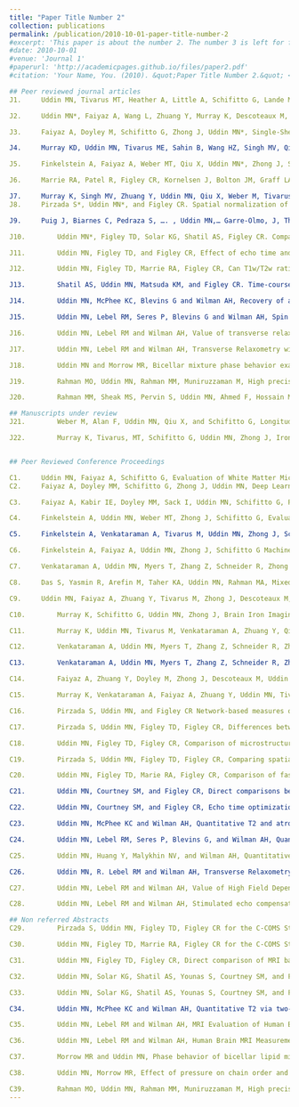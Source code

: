 ```yaml
---
title: "Paper Title Number 2"
collection: publications
permalink: /publication/2010-10-01-paper-title-number-2
#excerpt: 'This paper is about the number 2. The number 3 is left for future work.'
#date: 2010-10-01
#venue: 'Journal 1'
#paperurl: 'http://academicpages.github.io/files/paper2.pdf'
#citation: 'Your Name, You. (2010). &quot;Paper Title Number 2.&quot; <i>Journal 1</i>. 1(2).'

## Peer reviewed journal articles
J1.		Uddin MN, Tivarus MT, Heather A, Little A, Schifitto G, Lande MB Magnetic Resonance Imaging In Childhood Primary Hypertension - Toward Understanding  Pathogenesis And Effects Of Treatment On Target Organ Damage To The Brain, Hypertension 77(3), 751-758 (2021).  

J2.		Uddin MN*, Faiyaz A, Wang L, Zhuang Y, Murray K, Descoteaux M, Tivarus M, Weber M, Zhong J, Qiu X, and Schifitto G, A longitudinal analysis of brain extracellular free water in HIV infected individuals. Scientific Reports, 11(1), 1-12 (2021).  *corresponding author

J3.		Faiyaz A, Doyley M, Schifitto G, Zhong J, Uddin MN*, Single-Shell NODDI reconstruction using deep learner estimated isotropic volume fraction, accepted, NMR in Biomedicine) *corresponding author

J4.		Murray KD, Uddin MN, Tivarus ME, Sahin B, Wang HZ, Singh MV, Qiu X, Wang L, Spincemaille P, Wang Y, Maggirwar SB, Zhong J, and Schifitto G, Increased Risk for Cerebral Small Vessel Disease is Associated with Quantitative Susceptibility Mapping in HIV Infected and Uninfected Individuals, NeuroImage: Clinical, vol 32, 102786 (2021).

J5.		Finkelstein A, Faiyaz A, Weber MT, Qiu X, Uddin MN*, Zhong J, Schifitto G. Fixel-Based Analysis and Free Water Corrected DTI Evaluation of HIV Associated Neurocognitive Disorders. (Conditionally Accepted, Frontiers in Neurology) * corresponding author 

J6.		Marrie RA, Patel R, Figley CR, Kornelsen J, Bolton JM, Graff LA, Mazerolle EL, Helmick C, O'Grady C, Uddin MN, Marriott JJ, Bernstein CN, Fisk JD for the C-COMS Study Group, Higher Framingham Risk Scores are associated with greater loss of brain volume over time in multiple sclerosis. Multiple Sclerosis and Related Disorders, 103088 (2021).

J7.		Murray K, Singh MV, Zhuang Y, Uddin MN, Qiu X, Weber M, Tivarus ME, Wang H, Sahin B, Zhong J, Maggirwar SB and Schifitto G, Pathomechanisms of HIV-Associated Cerebral Small Vessel Disease: A Comprehensive Clinical and Neuroimaging Protocol and Analysis Pipeline, Frontiers in Neurology 11 (2020).
J8.		Pirzada S*, Uddin MN*, and Figley CR. Spatial normalization of multiple sclerosis brain MRI data depends on analysis method and software package. Magnetic Resonance Imaging Journal, 86:83-94 (2020) *co-first author, equal contribution

J9.		Puig J, Biarnes C, Pedraza S, …. , Uddin MN,… Garre-Olmo, J, The Aging Imageomics Study: Rationale, design and baseline characteristics of the study population. Mechanism of Ageing and Development 2020; 111257.

J10.		Uddin MN*, Figley TD, Solar KG, Shatil AS, Figley CR. Comparisons between multi-component myelin water fraction, T1w/T2w ratio, and diffusion tensor imaging measures in healthy human brain structures. Scientific Reports. 2019 Feb 21; 9(1):2500 * corresponding author

J11.		Uddin MN, Figley TD, and Figley CR, Effect of echo time and T2-weighting on T1-weighted/T2-weighted MRI ratio mapping, Magnetic Resonance Imaging Journal 51:35-43 (2018)

J12.		Uddin MN, Figley TD, Marrie RA, Figley CR, Can T1w/T2w ratio be used as a myelin-specific measure in subcortical structures? Comparisons between FSE-based T1w/T2w ratios, GRASE-based T1w/T2w ratios, and multi-echo GRASE-based myelin water fractions. NMR in Biomedicine 31:3 (2018)

J13.		Shatil AS, Uddin MN, Matsuda KM, and Figley CR. Time-course of quantitative white matter MRI changes during formalin fixation in a whole postmortem human brain: Effects on T1-relaxation, T2-relaxation, fractional anisotropy, mean diffusivity, and myelin water fraction, Frontiers in Medicine 5: 31 (2018)  

J14.		Uddin MN, McPhee KC, Blevins G and Wilman AH, Recovery of accurate T2 from historical 1.5 tesla proton density and T2-weighted images: Application to 7-year T2 changes in multiple sclerosis brain. Magnetic Resonance Imaging Journal, 37:21-26 (2017) (issue highlights). 

J15.		Uddin MN, Lebel RM, Seres P, Blevins G and Wilman AH, Spin echo transverse relaxation and atrophy in multiple sclerosis deep grey matter: A 2-year longitudinal study, Multiple Sclerosis Journal 22(9):1133-43 (2016).

J16.		Uddin MN, Lebel RM and Wilman AH, Value of transverse relaxometry difference methods for iron in human brain, Magnetic Resonance Imaging Journal 34(1):51-9 (2016) (Most downloaded article in 2016).

J17.		Uddin MN, Lebel RM and Wilman AH, Transverse Relaxometry with Reduced Echo Train Lengths via Stimulated Echo Compensation, Magnetic Resonance in Medicine 70:1340–1346 (2013).

J18.		Uddin MN and Morrow MR, Bicellar mixture phase behavior examined by variable-pressure deuterium NMR and, ambient pressure DSC’, Langmuir, 26(14):12104-11 (2010).

J19.		Rahman MO, Uddin MN, Rahman MM, Muniruzzaman M, High precision (+, -, -, +) monolithic monochromators with synchrotron radiation,’ Bangladesh journal of physics, vol. 2 (1), p. 73-79, 2006.

J20.		Rahman MM, Sheak MS, Pervin S, Uddin MN, Ahmed F, Hossain MA, Rahaman M, Bashar MS, Hossain T, Akhter S. Composition, temperature and frequency dependent magnetic, dielectric and electrical properties of magnesium-zinc ferrites. Journal of Bangladesh Academy of Sciences. 2012;36(2):199-212.

## Manuscripts under review
J21.		Weber M, Alan F, Uddin MN, Qiu X, and Schifitto G, Longitudinal Effects of Combination Antiretroviral Therapy on Cognition and Neuroimaging Biomarkers in HIV Infected Treatment-Naïve Individuals, (Conditionally accepted, working on the revision, Neurology). 

J22.		Murray K, Tivarus, MT, Schifitto G, Uddin MN, Zhong J, Iron MRI Markers in the Presence of White Matter Lesions in Human Brain (working on the revision – Magnetic Resonance in Medicine)


## Peer Reviewed Conference Proceedings

C1.		Uddin MN, Faiyaz A, Schifitto G, Evaluation of White Matter Microstructure in an HIV Population at Risk of Cerebral Small Vessel Disease using Microscopic Fractional Anisotropy, Proc. Intl. Soc. Mag. Reson. Med. 29 (2021)
C2.		Faiyaz A, Doyley MM, Schifitto G, Zhong J, Uddin MN, Deep Learner estimated isotropic volume fraction enables reliable single-shell NODDI reconstruction, Proc. Intl. Soc. Mag. Reson. Med. 29 (2021)

C3.		Faiyaz A, Kabir IE, Doyley MM, Sack I, Uddin MN, Schifitto G, Preliminary MR elastography investigation on HIV+ cohort with cerebral small vessel disease, Proc. Intl. Soc. Mag. Reson. Med. 29 (2021)

C4.		Finkelstein A, Uddin MN, Weber MT, Zhong J, Schifitto G, Evaluation of White Matter Integrity via Fixel-Based Analysis in HIV Infection, Proc. Intl. Soc. Mag. Reson. Med. 29 (2021)

C5.		Finkelstein A, Venkataraman A, Tivarus M, Uddin MN, Zhong J, Schifitto G, Janelsins M, Hardy S Structural and Functional Changes in Patients with Lower Grade Tumors Receiving Partial Brain Radiotherapy: A Longitudinal Study, Proc. Intl. Soc. Mag. Reson. Med. 29 (2021)

C6.		Finkelstein A, Faiyaz A, Uddin MN, Zhong J, Schifitto G Machine Learning Classification of HIV Associated Neurocognitive Disorders (HAND) Based on Fiber Specific White Matter Changes, Organization for Human Brain Mapping (OHBM) (2021)

C7.		Venkataraman A, Uddin MN, Myers T, Zhang Z, Schneider R, Zhong J, Schifitto G, Diffusion MRI Correlates of MDS-UPDRS Motor Score, Organization for Human Brain Mapping (OHBM) (2021)

C8.		Das S, Yasmin R, Arefin M, Taher KA, Uddin MN, Rahman MA, Mixed Bangla-English Spoken Digit Classification Using Convolutional Neural Network, International Conference on Applied Intelligence and Informatics, (2021) Best paper award

C9.		Uddin MN, Faiyaz A, Zhuang Y, Tivarus M, Zhong J, Descoteaux M, and Schifitto G, Relationship between Free Water and Neuroinflammation/Neurodegeneration Markers in HIV Before and After Combination Antiretroviral Therapy, Proc. Intl. Soc. Mag. Reson. Med. 28 (2020)

C10.		Murray K, Schifitto G, Uddin MN, Zhong J, Brain Iron Imaging Markers in the Presence of White Matter Hyperintensities, Proc. Intl. Soc. Mag. Reson. Med. 28 (2020)

C11.		Murray K, Uddin MN, Tivarus M, Venkataraman A, Zhuang Y, Qiu X, Wang L, Singh M, Zhong J, Maggirwar S, and Schifitto G, Cerebral Blood Flow and Cerebrovascular Reactivity in Acute and Chronic HIV-Infection Treated by Combination Antiretroviral Therapies, Proc. Intl. Soc. Mag. Reson. Med. 28 (2020)

C12.		Venkataraman A, Uddin MN, Myers T, Zhang Z, Schneider R, Zhong J, Schifitto G, Changes in Frontal and Basal Ganglia Connectivity Predict Response to Medication in Parkinson’s Disease, Organization for Human Brain Mapping, OHBM (2020)

C13.		Venkataraman A, Uddin MN, Myers T, Zhang Z, Schneider R, Zhong J, Schifitto G, Elucidating Scans Without Evidence of Dopaminergic Deficiency: A Tractography Study, Organization for Human Brain Mapping, OHBM (2020)

C14.		Faiyaz A, Zhuang Y, Doyley M, Zhong J, Descoteaux M, Uddin MN, and Schifitto G, Effect of free water correction in grey and white matter in cART treated HIV patients, Organization for Human Brain Mapping, OHBM (2020)

C15.		Murray K, Venkataraman A, Faiyaz A, Zhuang Y, Uddin MN, Tivarus M, Venkataraman A, Zhuang Y, Qiu X, Wang L, Singh M, Zhong J, Maggirwar S, and Schifitto G, Tract-Based Spatial Statistics of Cerebral Small Vessel Disease in an HIV Population, Organization for Human Brain Mapping, OHBM (2020)

C16.		Pirzada S, Uddin MN, and Figley CR Network-based measures of white matter microstructure reflect individual differences in executive function among persons with MS, ACTRIMS (2020)

C17.		Pirzada S, Uddin MN, Figley TD, Figley CR, Differences between brain MRI spatial normalization approaches in the presence of MS pathologies ACTRIMS (2020)

C18.		Uddin MN, Figley TD, Figley CR, Comparison of microstructural changes in multiple sclerosis lesions across MRI measures, Organization for Human Brain mapping, (OHBM) (2018)

C19.		Pirzada S, Uddin MN, Figley TD, Figley CR, Comparing spatial normalization methods using brain MRI data in the presence of MS lesions, Organization for Human Brain Mapping, (OHBM) (2018)

C20.		Uddin MN, Figley TD, Marie RA, Figley CR, Comparison of fast spin echo (FSE) and gradient and spin echo (GRASE) sequence for T1w/T2w MRI ratio mapping, CMBES Proceedings, Volume 40, (2017)

C21.		Uddin MN, Courtney SM, and Figley CR, Direct comparisons between quantitative magnetic resonance imaging measures in the human brain, Organization for Human Brain Mapping, (OHBM): 3484, (2017)

C22.		Uddin MN, Courtney SM, and Figley CR, Echo time optimization for T1-weighted/T2-weighted ratio mapping in the human brain at 3 T, Organization for human brain mapping, (OHBM): 3536, (2017)

C23.		Uddin MN, McPhee KC and Wilman AH, Quantitative T2 and atrophy in multiple sclerosis: A retrospective 7-year study using standard clinical brain images, Proc. Intl. Soc. Mag. Reson. Med 24, (2016)

C24.		Uddin MN, Lebel RM, Seres P, Blevins G, and Wilman AH, Quantitative spin echo R2 and brain atrophy measurements for subcortical grey matter in patients with multiple sclerosis: A 2-year longitudinal study, Proc. Intl. Soc. Mag. Reson. Med 23, (2015)

C25.		Uddin MN, Huang Y, Malykhin NV, and Wilman AH, Quantitative T2 and T2* relaxometry of hippocampal subfields, Proc. Intl. Soc. Mag. Reson. Med 23, (2015)

C26.		Uddin MN, R. Lebel RM and Wilman AH, Transverse Relaxometry for Brain Iron: Comparison of Seven Approaches, Proc. Intl. Soc. Mag. Reson. Med 22, (2014)

C27.		Uddin MN, Lebel RM and Wilman AH, Value of High Field Dependent Transverse Relaxation Increase for Increasing Iron Specificity in Human Brain, Proc. Intl. Soc. Mag. Reson. Med 21, (2013)

C28.		Uddin MN, Lebel RM and Wilman AH, Stimulated echo compensation enables accurate transverse relaxometry with short echo train multi-echo spin echo imaging, Proc. Intl. Soc. Mag. Reson. Med. 20, (2012)

## Non referred Abstracts 
C29.		Pirzada S, Uddin MN, Figley TD, Figley CR for the C-COMS Study Group, Comparing spatial normalization methods on brain MRI data in the presence of MS lesions on real and simulated data. Manitoba Neuroscience Network (MNN) meeting (2018).

C30.		Uddin MN, Figley TD, Marrie RA, Figley CR for the C-COMS Study Group, Comparing myelin water fraction, calibrated T1-weighted/T2-weighted image ratio, diffusion MRI metrics, and volumetric measures in lesions and normal appearing white matter in multiple sclerosis. Manitoba Neuroscience Network (MNN) meeting (2018).

C31.		Uddin MN, Figley TD, Figley CR, Direct comparison of MRI based myelin measurements in MS lesions and normal appearing white matter, Canadian Neuroscience Meeting (2018)

C32.		Uddin MN, Solar KG, Shatil AS, Younas S, Courtney SM, and Figley CR. Microstructural correlates of myelin water fraction, T1w/T2w ratio and diffusion tensor imaging measures in human brain. Society for Neuroscience (SfN) 46th Annual Meeting (San Diego, CA, USA, November 12-16, 2016).

C33.		Uddin MN, Solar KG, Shatil AS, Younas S, Courtney SM, and Figley CR. Microstructural correlates of MRI measures in human brain white matter, Manitoba Neuroscience Network (MNN) 6th Annual Meeting (Winnipeg, MB, June 14-15, 2016).

C34.		Uddin MN, McPhee KC and Wilman AH, Quantitative T2 via two-echo fitting in relapsing-remitting MS subcortical grey matter at standard clinical MRI: A 7-year longitudinal study, endMS conference, Banff, AB 2015

C35.		Uddin MN, Lebel RM and Wilman AH, MRI Evaluation of Human Brain Iron Specificity through High Field Dependent Relaxation Increase, The Faculty of Engineering Graduate Research Symposium, University of Alberta, 2013

C36.		Uddin MN, Lebel RM and Wilman AH, Human Brain MRI Measurement of T2 Signal Decay in Inhomogeneous RF Fields Using Reduced RF Pulses, Engineering Symposium University of Alberta, 2012

C37.		Morrow MR and Uddin MN, Phase behavior of bicellar lipid mixtures using deuterium NMR, Canadian Association of Physicists Congress, June, Toronto, ON, 2010

C38.		Uddin MN, Morrow MR, Effect of pressure on chain order and orientation in DMPC/DHPC bicelles, Canadian Association of Physicists Congress, June 7-10, Moncton, NB, 2009

C39.		Rahman MO, Uddin MN, Rahman MM, Muniruzzaman M, High precision (+, -, -, +) Monolithic Monochromators with Synchrotron Radiation, Bangladesh Physical Society Conference, Feb 11-12, 2005
---
```

